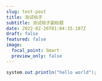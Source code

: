 ```yaml
---
slug: test-post
title: 测试帖子
subtitle: 测试帖子副标题
date: 2022-02-26T01:04:15.187Z
draft: false
featured: false
image:
  focal_point: Smart
  preview_only: false
---
```

```java
system.out.println("hello world");
```